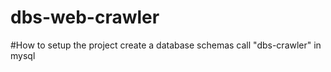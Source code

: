 # dbs-web-crawler 

#How to setup the project
create a database schemas call "dbs-crawler" in mysql
